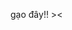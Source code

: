 gạo đây!! ><
<!---
Kyojinnomiazin/Kyojinnomiazin is a ✨ special ✨ repository because its `README.md` (this file) appears on your GitHub profile.
You can click the Preview link to take a look at your changes.
--->
